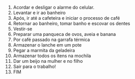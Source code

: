 1. Acordar e desligar o alarme do  celular. 
2. Levantar e ir ao banheiro
3. Após, ir até a cafeteira e iniciar o processo de café 
4. Retornar ao banheiro, tomar banho e escovar os dentes
5. Vestir-se 
6. Preparar uma panqueca de ovos, aveia e banana 
7. Por café passado na garrafa térmica
8. Armazenar o lanche em um pote
9. Pegar a marmita da geladeira 
10. Armazenar todos os itens na mochila
11. Dar um beijo na mulher e no filho
12. Sair para o trabalho!
13. FIM